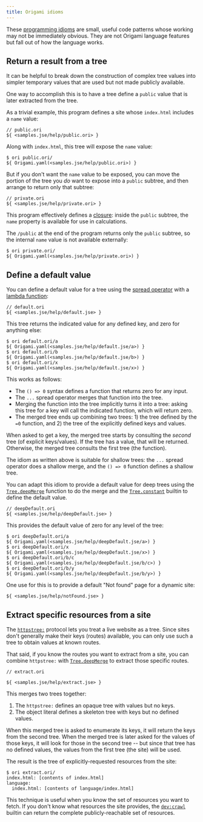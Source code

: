 ```yaml
---
title: Origami idioms
---
```


These [programming idioms](https://en.wikipedia.org/wiki/Programming_idiom) are small, useful code patterns whose working may not be immediately obvious. They are not Origami language features but fall out of how the language works.

## Return a result from a tree

It can be helpful to break down the construction of complex tree values into simpler temporary values that are used but not made publicly available.

One way to accomplish this is to have a tree define a `public` value that is later extracted from the tree.

As a trivial example, this program defines a site whose `index.html` includes a `name` value:

```ori
// public.ori
${ <samples.jse/help/public.ori> }
```

Along with `index.html`, this tree will expose the `name` value:

```console
$ ori public.ori/
${ Origami.yaml(<samples.jse/help/public.ori>) }
```

But if you don't want the `name` value to be exposed, you can move the portion of the tree you _do_ want to expose into a `public` subtree, and then arrange to return only that subtree:

```ori
// private.ori
${ <samples.jse/help/private.ori> }
```

This program effectively defines a [closure](<https://en.wikipedia.org/wiki/Closure_(computer_programming)>): inside the `public` subtree, the `name` property is available for use in calculations.

The `/public` at the end of the program returns only the `public` subtree, so the internal `name` value is not available externally:

```console
$ ori private.ori/
${ Origami.yaml(<samples.jse/help/private.ori>) }
```

## Define a default value

You can define a default value for a tree using the [spread operator](syntax.html#spread-operator) with a [lambda function](syntax.html#lambda-functions):

```ori
// default.ori
${ <samples.jse/help/default.jse> }
```

This tree returns the indicated value for any defined key, and zero for anything else:

```console
$ ori default.ori/a
${ Origami.yaml(<samples.jse/help/default.jse/a>) }
$ ori default.ori/b
${ Origami.yaml(<samples.jse/help/default.jse/b>) }
$ ori default.ori/x
${ Origami.yaml(<samples.jse/help/default.jse/x>) }
```

This works as follows:

- The `() => 0` syntax defines a function that returns zero for any input.
- The `...` spread operator merges that function into the tree.
- Merging the function into the tree implicitly turns it into a tree: asking this tree for a key will call the indicated function, which will return zero.
- The merged tree ends up combining two trees: 1) the tree defined by the `=0` function, and 2) the tree of the explicitly defined keys and values.

When asked to get a key, the merged tree starts by consulting the _second_ tree (of explicit keys/values). If the tree has a value, that will be returned. Otherwise, the merged tree consults the first tree (the function).

The idiom as written above is suitable for shallow trees: the `...` spread operator does a shallow merge, and the `() => 0` function defines a shallow tree.

You can adapt this idiom to provide a default value for deep trees using the [`Tree.deepMerge`](/builtins/tree/deepMerge.html) function to do the merge and the [`Tree.constant`](/builtins/tree/constant.html) builtin to define the default value.

```ori
// deepDefault.ori
${ <samples.jse/help/deepDefault.jse> }
```

This provides the default value of zero for any level of the tree:

```console
$ ori deepDefault.ori/a
${ Origami.yaml(<samples.jse/help/deepDefault.jse/a>) }
$ ori deepDefault.ori/x
${ Origami.yaml(<samples.jse/help/deepDefault.jse/x>) }
$ ori deepDefault.ori/b/c
${ Origami.yaml(<samples.jse/help/deepDefault.jse/b/c>) }
$ ori deepDefault.ori/b/y
${ Origami.yaml(<samples.jse/help/deepDefault.jse/b/y>) }
```

One use for this is to provide a default "Not found" page for a dynamic site:

```ori
${ <samples.jse/help/notFound.jse> }
```

## Extract specific resources from a site

The [`httpstree:`](/builtins/httpstree.html) protocol lets you treat a live website as a tree. Since sites don't generally make their keys (routes) available, you can only use such a tree to obtain values at known routes.

That said, if you know the routes you want to extract from a site, you can combine `httpstree:` with [`Tree.deepMerge`](/builtins/tree/deepMerge.html) to extract those specific routes.

```ori
// extract.ori

${ <samples.jse/help/extract.jse> }
```

This merges two trees together:

1. The `httpstree:` defines an opaque tree with values but no keys.
2. The object literal defines a skeleton tree with keys but no defined values.

When this merged tree is asked to enumerate its keys, it will return the keys from the second tree. When the merged tree is later asked for the values of those keys, it will look for those in the second tree -- but since that tree has no defined values, the values from the first tree (the site) will be used.

The result is the tree of explicitly-requested resources from the site:

```console
$ ori extract.ori/
index.html: [contents of index.html]
language:
  index.html: [contents of language/index.html]
```

This technique is useful when you know the set of resources you want to fetch. If you don't know what resources the site provides, the [`dev:crawl`](/builtins/dev/crawl.html) builtin can return the complete publicly-reachable set of resources.
